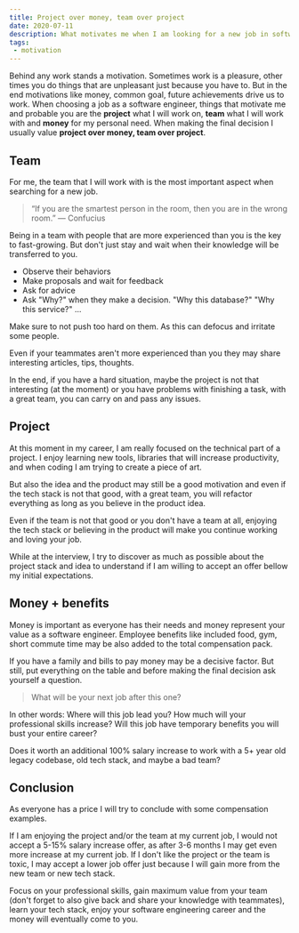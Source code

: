 ```yaml
---
title: Project over money, team over project
date: 2020-07-11
description: What motivates me when I am looking for a new job in software engineering.
tags:
 - motivation
---
```


Behind any work stands a motivation. Sometimes work is a pleasure, other times you do things that are unpleasant just because you have to.
But in the end motivations like money, common goal, future achievements drive us to work.
When choosing a job as a software engineer, things that motivate me and probable you are the **project** what I will work on,
**team** what I will work with and **money** for my personal need.
When making the final decision I usually value **project over money, team over project**.

## Team

For me, the team that I will work with is the most important aspect when searching for a new job.

> “If you are the smartest person in the room, then you are in the wrong room.” ― Confucius

Being in a team with people that are more experienced than you is the key to fast-growing.
But don't just stay and wait when their knowledge will be transferred to you.

- Observe their behaviors
- Make proposals and wait for feedback
- Ask for advice
- Ask "Why?" when they make a decision. "Why this database?" "Why this service?" ...

Make sure to not push too hard on them. As this can defocus and irritate some people.

Even if your teammates aren't more experienced than you they may share interesting articles, tips, thoughts.

In the end, if you have a hard situation, maybe the project is not that interesting (at the moment) or you have problems with finishing a task,
with a great team, you can carry on and pass any issues.

## Project

At this moment in my career, I am really focused on the technical part of a project.
I enjoy learning new tools, libraries that will increase productivity, and when coding I am trying to create a piece of art.

But also the idea and the product may still be a good motivation and even if the tech stack is not that good,
with a great team, you will refactor everything as long as you believe in the product idea.

Even if the team is not that good or you don't have a team at all, enjoying the tech stack or believing in the product
will make you continue working and loving your job.

While at the interview, I try to discover as much as possible about the project stack and idea to understand if
I am willing to accept an offer bellow my initial expectations.

## Money + benefits

Money is important as everyone has their needs and money represent your value as a software engineer.
Employee benefits like included food, gym, short commute time may be also added to the total compensation pack.

If you have a family and bills to pay money may be a decisive factor.
But still, put everything on the table and before making the final decision ask yourself a question.

> What will be your next job after this one?

In other words: Where will this job lead you? How much will your professional skills increase?
Will this job have temporary benefits you will bust your entire career?

Does it worth an additional 100% salary increase to work with a 5+ year old legacy codebase, old tech stack, and maybe a bad team?

## Conclusion

As everyone has a price I will try to conclude with some compensation examples.

If I am enjoying the project and/or the team at my current job, I would not accept a 5-15% salary increase offer,
as after 3-6 months I may get even more increase at my current job.
If I don't like the project or the team is toxic, I may accept a lower job offer just because
I will gain more from the new team or new tech stack.

Focus on your professional skills, gain maximum value from your team (don't forget to also give back and share your knowledge with teammates),
learn your tech stack, enjoy your software engineering career and the money will eventually come to you.

